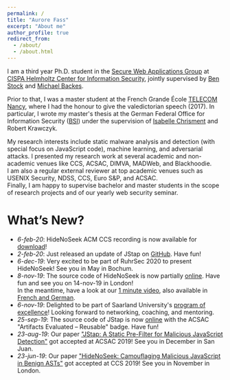 ```yaml
---
permalink: /
title: "Aurore Fass"
excerpt: "About me"
author_profile: true
redirect_from: 
  - /about/
  - /about.html
---
```


I am a third year Ph.D. student in the [Secure Web Applications Group](https://swag.cispa.saarland) at [CISPA Helmholtz Center for Information Security](https://cispa.saarland), jointly supervised by [Ben Stock](https://swag.cispa.saarland/people/benstock.html) and [Michael Backes](https://www.infsec.cs.uni-saarland.de/people/~backes/).

Prior to that, I was a master student at the French Grande École [TELECOM Nancy](https://telecomnancy.univ-lorraine.fr/en), where I had the honour to give the valedictorian speech (2017). In particular, I wrote my master's thesis at the German Federal Office for Information Security ([BSI](https://www.bsi.bund.de/EN/)) under the supervision of [Isabelle Chrisment](https://members.loria.fr/IChrisment/) and Robert Krawczyk.

My research interests include static malware analysis and detection (with special focus on JavaScript code), machine learning, and adversarial attacks. I presented my research work at several academic and non-academic venues like CCS, ACSAC, DIMVA, MADWeb, and Blackhoodie.  
I am also a regular external reviewer at top academic venues such as USENIX Security, NDSS, CCS, Euro S&P, and ACSAC.  
Finally, I am happy to supervise bachelor and master students in the scope of research projects and of our yearly web security seminar.


What’s New?
======
- _6-feb-20_: HideNoSeek ACM CCS recording is now available for [download](https://dl.acm.org/action/downloadSupplement?doi=10.1145%2F3319535.3345656&file=p1899-fass.webm&download=true)!
- _2-feb-20_: Just released an update of JStap on [GitHub](https://github.com/Aurore54F/JStap). Have fun!
- _6-dec-19_:  Very excited to be part of RuhrSec 2020 to present HideNoSeek! See you in May in Bochum.
- _8-nov-19_: The source code of HideNoSeek is now partially  [online](https://github.com/Aurore54F/HideNoSeek). Have fun and see you on 14-nov-19 in London!  
In the meantime, have a look at our [1 minute video](https://twitter.com/CISPA/status/1192702039605858304), also available in [French and German](https://www.instagram.com/p/B4kX7FdIrsp/).
- _6-nov-19_: Delighted to be part of Saarland University's [program of excellence](http://exzellenz.uni-saarland.de/)! Looking forward to networking, coaching, and mentoring.
- _25-sep-19_: The source code of JStap is now [online](https://github.com/Aurore54F/JStap) with the ACSAC "Artifacts Evaluated – Reusable" badge. Have fun!
- _23-aug-19_: Our paper ["JStap: A Static Pre-Filter for Malicious JavaScript Detection"](https://swag.cispa.saarland/papers/fass2019jstap.pdf) got accepted at ACSAC 2019! See you in December in San Juan.
- _23-jun-19_: Our paper ["HideNoSeek: Camouflaging Malicious JavaScript in Benign ASTs"](https://swag.cispa.saarland/papers/fass2019hidenoseek.pdf) got accepted at CCS 2019! See you in November in London.
